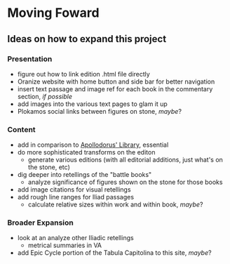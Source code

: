 # Moving Foward

## Ideas on how to expand this project

### Presentation
- figure out how to link edition .html file directly
- Oranize website with home button and side bar for better navigation 
- insert text passage and image ref for each book in the commentary section, *if possible*
- add images into the various text pages to glam it up
- Plokamos social links between figures on stone, *maybe*? 

### Content 
- add in comparison to [Apollodorus' Library](http://www.perseus.tufts.edu/hopper/text?doc=Perseus%3Atext%3A1999.01.0022%3Atext%3DEpitome%3Abook%3DE%3Achapter%3D4), essential
- do more sophisticated transforms on the editon
  - generate various editions (with all editorial additions, just what's on the stone, etc)
- dig deeper into retellings of the "battle books"
  - analyze significance of figures shown on the stone for those books
- add image citations for visual retellings
- add rough line ranges for Iliad passages
  - calculate relative sizes within work and within book, *maybe*?
  
### Broader Expansion   
- look at an analyze other Iliadic retellings
  - metrical summaries in VA
- add Epic Cycle portion of the Tabula Capitolina to this site, *maybe*?  
